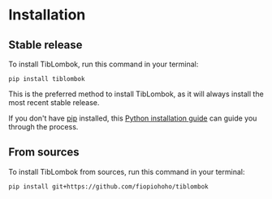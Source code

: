 # Installation

## Stable release

To install TibLombok, run this command in your terminal:

```
pip install tiblombok
```

This is the preferred method to install TibLombok, as it will always install the most recent stable release.

If you don't have [pip](https://pip.pypa.io) installed, this [Python installation guide](http://docs.python-guide.org/en/latest/starting/installation/) can guide you through the process.

## From sources

To install TibLombok from sources, run this command in your terminal:

```
pip install git+https://github.com/fiopiohoho/tiblombok
```

